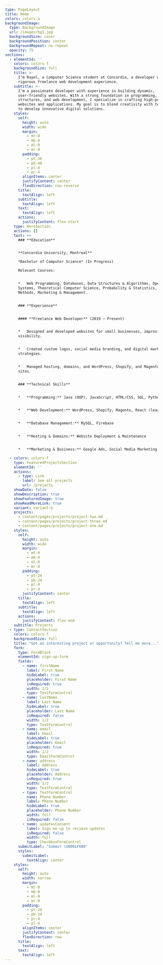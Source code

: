```yaml
---
type: PageLayout
title: Home
colors: colors-a
backgroundImage:
  type: BackgroundImage
  url: /images/bg1.jpg
  backgroundSize: cover
  backgroundPosition: center
  backgroundRepeat: no-repeat
  opacity: 75
sections:
  - elementId: ''
    colors: colors-f
    backgroundSize: full
    title: >-
      I’m Rayel, a Computer Science student at Concordia, a developer with
      rigorous freelance web development experience. 
    subtitle: >-
      I’m a passionate developer with experience in building dynamic,
      user-friendly websites. With a strong foundation in programming, data
      structures, and web development, I specialize in crafting high-performance
      websites and applications. My goal is to blend creativity with technology
      to develop innovative digital solutions.
    styles:
      self:
        height: auto
        width: wide
        margin:
          - mt-0
          - mb-0
          - ml-0
          - mr-0
        padding:
          - pt-36
          - pb-48
          - pl-4
          - pr-4
        alignItems: center
        justifyContent: center
        flexDirection: row-reverse
      title:
        textAlign: left
      subtitle:
        textAlign: left
      text:
        textAlign: left
      actions:
        justifyContent: flex-start
    type: HeroSection
    actions: []
    text: >+
      ### **Education**


      **Concordia University, Montreal**

      *Bachelor of Computer Science* (In Progress)

      Relevant Courses:


      *   Web Programming, Databases, Data Structures & Algorithms, Operating
      Systems, Theoretical Computer Science, Probability & Statistics, Formal
      Methods, Marketing & Management.


      ### **Experience**


      #### **Freelance Web Developer** (2019 – Present)


      *   Designed and developed websites for small businesses, improving online
      visibility.


      *   Created custom logos, social media branding, and digital marketing
      strategies.


      *   Managed hosting, domains, and WordPress, Shopify, and Magento-based
      sites.


      ### **Technical Skills**


      *   **Programming:** Java (OOP), JavaScript, HTML/CSS, SQL, Python


      *   **Web Development:** WordPress, Shopify, Magento, React (learning)


      *   **Database Management:** MySQL, Firebase


      *   **Hosting & Domains:** Website Deployment & Maintenance


      *   **Marketing & Business:** Google Ads, Social Media Marketing, SEO

  - colors: colors-f
    type: FeaturedProjectsSection
    elementId: ''
    actions:
      - type: Link
        label: See all projects
        url: /projects
    showDate: false
    showDescription: true
    showFeaturedImage: true
    showReadMoreLink: true
    variant: variant-b
    projects:
      - content/pages/projects/project-two.md
      - content/pages/projects/project-three.md
      - content/pages/projects/project-one.md
    styles:
      self:
        height: auto
        width: wide
        margin:
          - mt-0
          - mb-0
          - ml-0
          - mr-0
        padding:
          - pt-24
          - pb-24
          - pl-4
          - pr-4
        justifyContent: center
      title:
        textAlign: left
      subtitle:
        textAlign: left
      actions:
        justifyContent: flex-end
    subtitle: Projects
  - type: ContactSection
    colors: colors-f
    backgroundSize: full
    title: "Got an interesting project or opportunity? Tell me more...\U0001F4AC"
    form:
      type: FormBlock
      elementId: sign-up-form
      fields:
        - name: firstName
          label: First Name
          hideLabel: true
          placeholder: First Name
          isRequired: true
          width: 1/2
          type: TextFormControl
        - name: lastName
          label: Last Name
          hideLabel: true
          placeholder: Last Name
          isRequired: false
          width: 1/2
          type: TextFormControl
        - name: email
          label: Email
          hideLabel: true
          placeholder: Email
          isRequired: true
          width: 1/2
          type: EmailFormControl
        - name: address
          label: Address
          hideLabel: true
          placeholder: Address
          isRequired: true
          width: 1/2
          type: TextFormControl
        - type: TextFormControl
          name: Phone Number
          label: Phone Number
          hideLabel: true
          placeholder: Phone Number
          width: full
          isRequired: false
        - name: updatesConsent
          label: Sign me up to recieve updates
          isRequired: false
          width: full
          type: CheckboxFormControl
      submitLabel: "Submit \U0001F680"
      styles:
        submitLabel:
          textAlign: center
    styles:
      self:
        height: auto
        width: narrow
        margin:
          - mt-0
          - mb-0
          - ml-0
          - mr-0
        padding:
          - pt-24
          - pb-24
          - pr-4
          - pl-4
        alignItems: center
        justifyContent: center
        flexDirection: row
      title:
        textAlign: left
      text:
        textAlign: left
---
```

